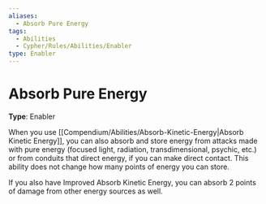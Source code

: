 ```yaml
---
aliases:
  - Absorb Pure Energy
tags:
  - Abilities
  - Cypher/Rules/Abilities/Enabler
type: Enabler
---
```


# Absorb Pure Energy

**Type**: Enabler

When you use [[Compendium/Abilities/Absorb-Kinetic-Energy|Absorb Kinetic Energy]], you can also absorb and store energy from attacks made with pure energy (focused light, radiation, transdimensional, psychic, etc.) or from conduits that direct energy, if you can make direct contact. This ability does not change how many points of energy you can store.

If you also have Improved Absorb Kinetic Energy, you can absorb 2 points of damage from other energy sources as well.
